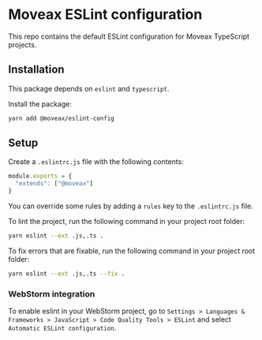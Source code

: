 
# Moveax ESLint configuration

This repo contains the default ESLint configuration for Moveax TypeScript projects.

## Installation

This package depends on `eslint` and `typescript`.

Install the package:

```bash
yarn add @moveax/eslint-config
```

## Setup

Create a `.eslintrc.js` file with the following contents:

```js
module.exports = {
  "extends": ["@moveax"]
}
```

You can override some rules by adding a `rules` key to the `.eslintrc.js` file.

To lint the project, run the following command in your project root folder:

```bash
yarn eslint --ext .js,.ts .
```

To fix errors that are fixable, run the following command in your project root folder:

```bash
yarn eslint --ext .js,.ts --fix .
```

### WebStorm integration

To enable eslint in your WebStorm project, go to `Settings > Languages & Frameworks > JavaScript > Code Quality Tools > ESLint`
and select `Automatic ESLint configuration`.

